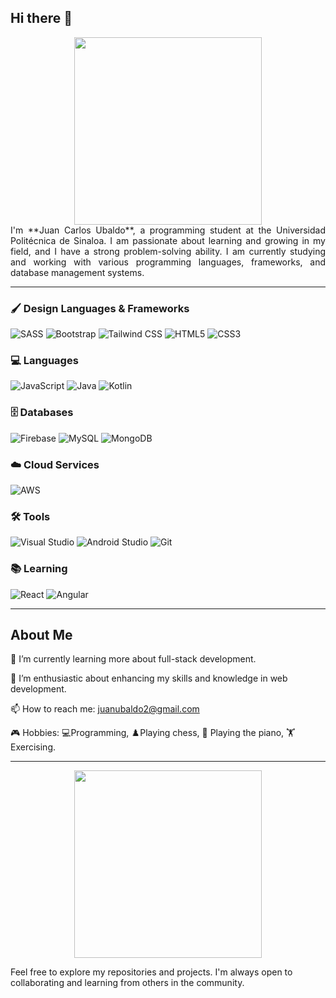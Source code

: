 ## Hi there 👋

<div align="center">
 <img src="[https://giphy.com/embed/QDjpIL6oNCVZ4qzGs7](https://giphy.com/gifs/pudgypenguins-work-computer-working-QDjpIL6oNCVZ4qzGs7)" width="300"/>
</div>

<div style="text-align: justify">
I'm **Juan Carlos Ubaldo**, a programming student at the Universidad Politécnica de Sinaloa. I am passionate about learning and growing in my field, and I have a strong problem-solving ability. I am currently studying and working with various programming languages, frameworks, and database management systems.
</div>

---

### 🖌️ Design Languages & Frameworks

![SASS](https://img.shields.io/badge/SASS-CC6699?style=for-the-badge&logo=sass&logoColor=white)
![Bootstrap](https://img.shields.io/badge/Bootstrap-563D7C?style=for-the-badge&logo=bootstrap&logoColor=white)
![Tailwind CSS](https://img.shields.io/badge/Tailwind_CSS-38B2AC?style=for-the-badge&logo=tailwind-css&logoColor=white)
![HTML5](https://img.shields.io/badge/HTML5-E34F26?style=for-the-badge&logo=html5&logoColor=white)
![CSS3](https://img.shields.io/badge/CSS3-1572B6?style=for-the-badge&logo=css3&logoColor=white)

### 💻 Languages

![JavaScript](https://img.shields.io/badge/JavaScript-F7DF1E?style=for-the-badge&logo=javascript&logoColor=black)
![Java](https://img.shields.io/badge/Java-007396?style=for-the-badge&logo=java&logoColor=white)
![Kotlin](https://img.shields.io/badge/Kotlin-0095D5?style=for-the-badge&logo=kotlin&logoColor=white)

### 🗄️ Databases

![Firebase](https://img.shields.io/badge/Firebase-FFCA28?style=for-the-badge&logo=firebase&logoColor=black)
![MySQL](https://img.shields.io/badge/MySQL-4479A1?style=for-the-badge&logo=mysql&logoColor=white)
![MongoDB](https://img.shields.io/badge/MongoDB-47A248?style=for-the-badge&logo=mongodb&logoColor=white)

### ☁️ Cloud Services

![AWS](https://img.shields.io/badge/AWS-232F3E?style=for-the-badge&logo=amazon-aws&logoColor=white)

### 🛠️ Tools

![Visual Studio](https://img.shields.io/badge/Visual_Studio-5C2D91?style=for-the-badge&logo=visual-studio&logoColor=white)
![Android Studio](https://img.shields.io/badge/Android_Studio-3DDC84?style=for-the-badge&logo=android-studio&logoColor=white)
![Git](https://img.shields.io/badge/Git-F05032?style=for-the-badge&logo=git&logoColor=white)

### 📚 Learning 

![React](https://img.shields.io/badge/React-20232A?style=for-the-badge&logo=react&logoColor=61DAFB)
![Angular](https://img.shields.io/badge/Angular-DD0031?style=for-the-badge&logo=angular&logoColor=white)

---

## About Me

🌱 I’m currently learning more about full-stack development.

🔭 I’m enthusiastic about enhancing my skills and knowledge in web development.

📫 How to reach me: [juanubaldo2@gmail.com](mailto:juanubaldo2@gmail.com)

🎮 Hobbies: 💻Programming, ♟️Playing chess, 🎹 Playing the piano, 🏋️ Exercising.

---

<div align="center">
  <img src="https://media.giphy.com/media/l4FGwHEUCGILz9Kaz/giphy.gif" width="300"/>
</div>

Feel free to explore my repositories and projects. I'm always open to collaborating and learning from others in the community.
